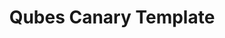 ---
lang: es
layout: doc
permalink: /es/security/canary/template/
redirect_from:
- /es/doc/canaries/template/
- /es/security/canaries/template/
redirect_to: https://github.com/QubesOS/qubes-secpack/blob/master/canaries/canary-template.txt
ref: 212
title: Qubes Canary Template
---